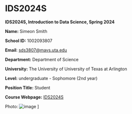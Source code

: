 # IDS2024S

**IDS2024S, Introduction to Data Science, Spring 2024**

**Name:** Simeon Smith 

**School ID:** 1002093807

**Email**: sds3807@mavs.uta.edu

**Department:** Department of Science

**University:** The University of University of Texas at Arlington

**Level:** undergraduate - Sophomore (2nd year) 

**Position Title:** Student

**Course Webpage:** [IDS2024S](cdslab.org/IDS2024S)

Photo:  ![image](https://github.com/Bigsimtrap/IDS2024S/assets/157654735/8bf7fcd9-3591-4487-9e33-d085b7dd4124)
]




